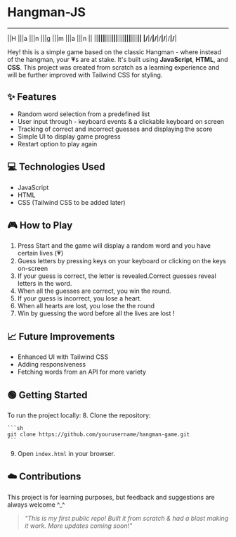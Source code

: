 # Hangman-JS
____ ____ ____ ____ ____ ____ ____ 
||H |||a |||n |||g |||m |||a |||n ||
||__|||__|||__|||__|||__|||__|||__||
|/__\|/__\|/__\|/__\|/__\|/__\|/__\|

Hey! this is a simple game based on the classic Hangman - where instead of the hangman, your 💗s are at stake. 
It's built using **JavaScript**, **HTML**, and **CSS**. This project was created from scratch as a learning experience and will be further improved with Tailwind CSS for styling.

## ✨ Features

- Random word selection from a predefined list
- User input through - keyboard events & a clickable keyboard on screen
- Tracking of correct and incorrect guesses and displaying the score
- Simple UI to display game progress
- Restart option to play again

##  💻 Technologies Used

- JavaScript
- HTML
- CSS (Tailwind CSS to be added later)

## 🎮 How to Play 

1. Press Start and the game will display a random word and you have certain lives (💗)
2. Guess letters by pressing keys on your keyboard or clicking on the keys on-screen
3. If your guess is correct, the letter is revealed.Correct guesses reveal letters in the word.
4. When all the guesses are correct, you win the round.
5. If your guess is incorrect, you lose a heart.
6. When all hearts are lost, you lose the the round
7. Win by guessing the word before all the lives are lost !

## 📈 Future Improvements

- Enhanced UI with Tailwind CSS
- Adding responsiveness
- Fetching words from an API for more variety

## 🟢 Getting Started 

To run the project locally:
8. Clone the repository:
    
    ```sh
    git clone https://github.com/yourusername/hangman-game.git
    ```
    
9. Open `index.html` in your browser.

## ☁️ Contributions 

This project is for learning purposes, but feedback and suggestions are always welcome ^_^


> _"This is my first public repo! Built it from scratch & had a blast making it work. More updates coming soon!"_
